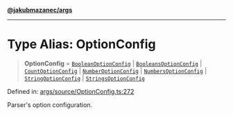 [**@jakubmazanec/args**](../README.md)

---

# Type Alias: OptionConfig

> **OptionConfig** = [`BooleanOptionConfig`](BooleanOptionConfig.md) \|
> [`BooleansOptionConfig`](BooleansOptionConfig.md) \| [`CountOptionConfig`](CountOptionConfig.md)
> \| [`NumberOptionConfig`](NumberOptionConfig.md) \|
> [`NumbersOptionConfig`](NumbersOptionConfig.md) \| [`StringOptionConfig`](StringOptionConfig.md)
> \| [`StringsOptionConfig`](StringsOptionConfig.md)

Defined in:
[args/source/OptionConfig.ts:272](https://github.com/jakubmazanec/tools/blob/a9ba87d349a220bbed24d161794f90a6ba6009e5/packages/args/source/OptionConfig.ts#L272)

Parser's option configuration.
